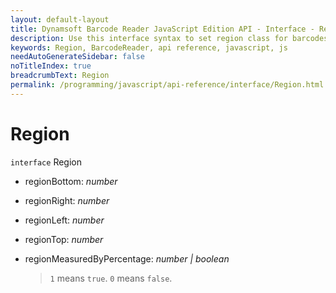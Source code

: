 ```yaml
---
layout: default-layout
title: Dynamsoft Barcode Reader JavaScript Edition API - Interface - Region
description: Use this interface syntax to set region class for barcodes when using Dynamsoft Barcode Reader JavaScript Edition in your project..
keywords: Region, BarcodeReader, api reference, javascript, js
needAutoGenerateSidebar: false
noTitleIndex: true
breadcrumbText: Region
permalink: /programming/javascript/api-reference/interface/Region.html
---
```



# Region

`interface` Region

* regionBottom: *number*

* regionRight: *number*

* regionLeft: *number*

* regionTop: *number*

* regionMeasuredByPercentage: *number &#124; boolean*

  > `1` means `true`. `0` means `false`.
